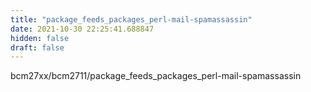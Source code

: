 ```yaml
---
title: "package_feeds_packages_perl-mail-spamassassin"
date: 2021-10-30 22:25:41.688847
hidden: false
draft: false
---
```


bcm27xx/bcm2711/package_feeds_packages_perl-mail-spamassassin

